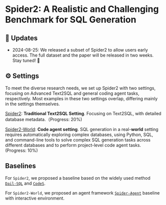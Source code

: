 # Spider2: A Realistic and Challenging Benchmark for SQL Generation

<!-- ![Local Image](./assets/Spider2_Main.png) -->


## 📢 Updates

- 2024-08-25: We released a subset of Spider2 to allow users early access. The full dataset and the paper will be released in two weeks. Stay tuned! 🤗


## ⚙️ Settings

To meet the diverse research needs, we set up Spider2 with two settings, focusing on Advanced Text2SQL and general coding agent tasks, respectively. Most examples in these two settings overlap, differing mainly in the settings themselves.

[Spider2](https://github.com/xlang-ai/Spider2/tree/main/Spider2): **Traditional Text2SQL Setting**. Focusing on Text2SQL, with detailed database metadata.（Progress: 20%)

[Spider2-World](https://github.com/xlang-ai/Spider2/tree/main/Spider2-World): **Code agent setting**. SQL generation in a real-**world** setting requires automatically exploring complex databases, using Python, SQL, and command-line tools to solve complex SQL generation tasks across different databases and to perform project-level code agent tasks. (Progress: 10%)


## Baselines

For `Spider2`, we proposed a baseline based on the widely used method [`Dail-SQL`](https://github.com/xlang-ai/Spider2/tree/main/Spider2-baselines/DailSQL) and [`CodeS`](https://github.com/xlang-ai/Spider2/tree/main/Spider2-baselines/CodeS).

For `Spider2-World`, we proposed an agent framework [`Spider-Agent`](https://github.com/xlang-ai/Spider2/tree/main/Spider-Agent) baseline with interactive environment. 




